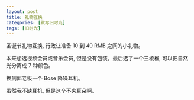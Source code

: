 ```yaml
---
layout: post
title: 礼物互换
categories: [默写旧时光]
tags: [旧时光]
---
```


圣诞节礼物互换, 行政让准备 10 到 40 RMB 之间的小礼物。

本来想选视频会员或音乐会员, 但是没有包装。最后选了一个三棱椎, 可以把自然光分离成 7 种颜色。

换到郭老板一个 Bose 降噪耳机。

虽然我不缺耳机, 但是这个不夹耳朵啊。